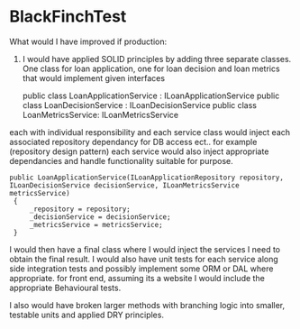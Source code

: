 # BlackFinchTest

What would I have improved if production:


1. I would have applied SOLID principles by adding three separate classes. One class for loan application, one for loan decision and loan metrics that would implement given interfaces 

     public class LoanApplicationService : ILoanApplicationService
     public class LoanDecisionService : ILoanDecisionService
     public class LoanMetricsService: ILoanMetricsService

each with individual responsibility and each service class would inject each associated repository dependancy for DB access ect.. 
for example (repository design pattern) each service would also inject appropriate dependancies and handle functionality suitable for purpose.


    public LoanApplicationService(ILoanApplicationRepository repository, ILoanDecisionService decisionService, ILoanMetricsService metricsService)
     {
         _repository = repository;
         _decisionService = decisionService;
         _metricsService = metricsService;
     }
    
I would then have a final class where I would inject the services I need to obtain the final result. I would also have unit tests for each service along side integration tests and possibly implement some ORM or DAL where appropriate. for front end, assuming its a website I would include the appropriate Behavioural tests.

I also would have broken larger methods with branching logic into smaller, testable units and applied DRY principles.
